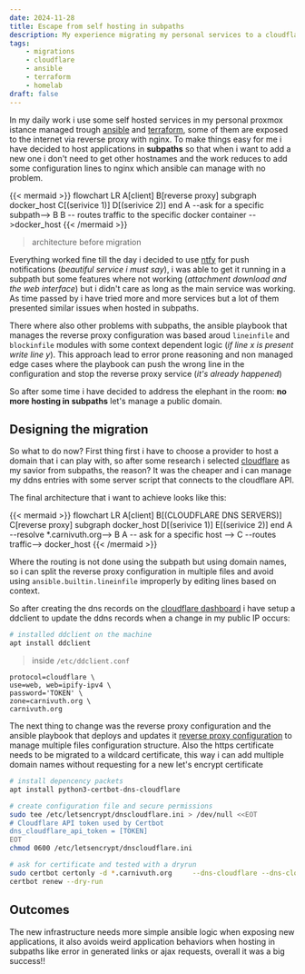 ```yaml
---
date: 2024-11-28
title: Escape from self hosting in subpaths
description: My experience migrating my personal services to a cloudflare domain
tags:
    - migrations
    - cloudflare
    - ansible
    - terraform
    - homelab
draft: false
---
```


In my daily work i use some self hosted services in my personal proxmox istance managed trough [ansible](https://docs.ansible.com/ansible/latest/index.html) and [terraform](https://www.terraform.io/), some of them are exposed to the internet via reverse proxy with nginx.
To make things easy for me i have decided to host applications in **subpaths** so that when i want to add a new one i don't need to get other hostnames and the work reduces to add some configuration lines to nginx which ansible can manage with no problem.

{{< mermaid >}}
flowchart LR
A[client]
B[reverse proxy]
subgraph docker_host
C[(serivice 1)]
D[(serivice 2)]
end
A --ask for a specific subpath--> B
B -- routes traffic to the specific docker container -->docker_host
{{< /mermaid >}}
> architecture before migration

Everything worked fine till the day i decided to use [ntfy](https://ntfy.sh/) for push notifications (*beautiful service i must say*), i was able to get it running in a subpath but some features where not working (*attachment download and the web interface*) but i didn't care as long as the main service was working. As time passed by i have tried more and more services but a lot of them presented similar issues when hosted in subpaths.

There where also other problems with subpaths, the ansible playbook that manages the reverse proxy configuration was based aroud `lineinfile` and `blockinfile` modules with some context dependent logic (*if line x is present write line y*). This approach lead to error prone reasoning and non managed edge cases where the playbook can push the wrong line in the configuration and stop the reverse proxy service (*it's already happened*)

So after some time i have decided to address the elephant in the room: **no more hosting in subpaths** let's manage a public domain.

## Designing the migration

So what to do now? First thing first i have to choose a provider to host a domain that i can play with, so after some research i selected [cloudflare](https://www.cloudflare.com) as my savior from subpaths, the reason? It was the cheaper and i can manage my ddns entries with some server script that connects to the cloudflare API.

The final architecture that i want to achieve looks like this:

{{< mermaid >}}
flowchart LR
A[client]
B[(CLOUDFLARE DNS SERVERS)]
C[reverse proxy]
subgraph docker_host
D[(serivice 1)]
E[(serivice 2)]
end
A --resolve *.carnivuth.org--> B
A -- ask for a specific host --> C --routes traffic--> docker_host
{{< /mermaid >}}

Where the routing is not done using the subpath but using domain names, so i can split the reverse proxy configuration in multiple files and avoid using `ansible.builtin.lineinfile` improperly by editing lines based on context.

So after creating the dns records on the [cloudflare dashboard](https://dash.cloudflare.com) i have setup a ddclient to update the ddns records when a change in my public IP occurs:

```bash
# installed ddclient on the machine
apt install ddclient
```

> inside `/etc/ddclient.conf`
```text
protocol=cloudflare \
use=web, web=ipify-ipv4 \
password='TOKEN' \
zone=carnivuth.org \
carnivuth.org
```

The next thing to change was the reverse proxy configuration and the ansible playbook that deploys and updates it [reverse proxy configuration](https://github.com/carnivuth/labcraft/commit/d55f66c80fcf24317873a36613daff72b8add1f8) to manage multiple files configuration structure.
Also the https certificate needs to be migrated to a wildcard certificate, this way i can add multiple domain names without requesting for a new let's encrypt certificate

```bash
# install depencency packets
apt install python3-certbot-dns-cloudflare

# create configuration file and secure permissions
sudo tee /etc/letsencrypt/dnscloudflare.ini > /dev/null <<EOT
# Cloudflare API token used by Certbot
dns_cloudflare_api_token = [TOKEN]
EOT
chmod 0600 /etc/letsencrypt/dnscloudflare.ini

# ask for certificate and tested with a dryrun
sudo certbot certonly -d *.carnivuth.org     --dns-cloudflare --dns-cloudflare-credentials /etc/letsencrypt/dnscloudflare.ini     --post-hook "service nginx reload"     --non-interactive --agree-tos     --email matti200042@gmail.com
certbot renew --dry-run
```

## Outcomes

The new infrastructure needs more simple ansible logic when exposing new applications, it also avoids weird application behaviors when hosting in subpaths like error in generated links or ajax requests, overall it was a big success!!
